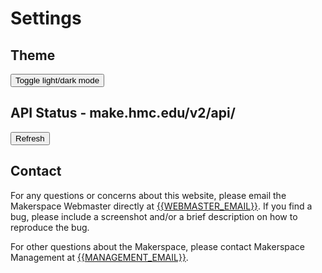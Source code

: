 # Settings

## Theme
<button id="toggle-theme" onclick="toggle_theme()">
    Toggle light/dark mode
</button>

## API Status - make.hmc.edu/v2/api/

<button id="refresh-status" onclick="fetchStatus()">
    Refresh
</button>


<div id="statuses">
</div>

## Contact
For any questions or concerns about this website, please email the Makerspace Webmaster directly at <a href="mailto:{{WEBMASTER_EMAIL}}">{{WEBMASTER_EMAIL}}</a>.
If you find a bug, please include a screenshot and/or a brief description on how to reproduce the bug.

For other questions about the Makerspace, please contact Makerspace Management at <a href="mailto:{{MANAGEMENT_EMAIL}}">{{MANAGEMENT_EMAIL}}</a>.